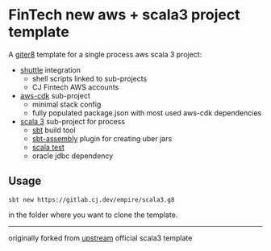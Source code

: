 # FinTech new aws + scala3 project template

A [giter8] template for a single process aws scala 3 project: 
* [shuttle] integration
  * shell scripts linked to sub-projects
  * CJ Fintech AWS accounts
* [aws-cdk] sub-project
  * minimal stack config
  * fully populated package.json with most used aws-cdk dependencies
* [scala 3] sub-project for process
  * [sbt] build tool 
  * [sbt-assembly] plugin for creating uber jars
  * [scala test]
  * oracle jdbc dependency

## Usage
```
sbt new https://gitlab.cj.dev/empire/scala3.g8
```
in the folder where you want to clone the template.

------------
originally forked from [upstream] official scala3 template 


[aws-cdk]: https://docs.aws.amazon.com/cdk/api/latest/
[giter8]: http://www.foundweekends.org/giter8/
[sbt-assembly]: https://github.com/sbt/sbt-assembly
[sbt]: https://www.scala-sbt.org/
[scala 3]: http://dotty.epfl.ch/
[scala check]: https://scalacheck.org/
[scala mock]: https://scalamock.org/
[scala test]: https://www.scalatest.org/
[shuttle]: https://operations.cj.dev/shuttle/docs
[upstream]: https://github.com/scala/scala3.g8
